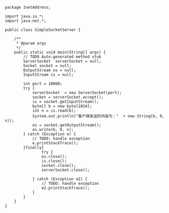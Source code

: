 	package InetAddress;

	import java.io.*;
	import java.net.*;

	public class SimpleSocketServer {
	
		/**
		 * @param args
		 */
		public static void main(String[] args) {
			// TODO Auto-generated method stub
			ServerSocket  serverSocket = null;
			Socket socket = null;
			OutputStream os = null;
			InputStream is = null;
			
			int port = 10000;
			try {
				serverSocket  = new ServerSocket(port);
				socket = serverSocket.accept();
				is = socket.getInputStream();
				byte[] b = new byte[1024];
				int n = is.read(b);
				System.out.println("客户端发送的内容为："  + new String(b, 0, n));
				os = socket.getOutputStream();
				os.write(b, 0, n);
			} catch (Exception e) {
				// TODO: handle exception
				e.printStackTrace();
			}finally{
					try {
					os.close();
					is.close();
					socket.close();
					serverSocket.close();
					
				} catch (Exception e2) {
					// TODO: handle exception
					e2.printStackTrace();
				}
			}
		}
	}
